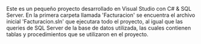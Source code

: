 Este es un pequeño proyecto desarrollado en Visual Studio con C# & SQL Server.
En la primera carpeta llamada 'Facturacion' se encuentra el archivo inicial 'Facturacion.sln' que ejecutara todo el proyecto, 
al igual que las queries de SQL Server de la base de datos utilizada, las cuales contienen tablas y procedimientos que se utilizaron en el proyecto.
